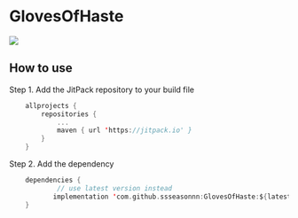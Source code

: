 # GlovesOfHaste

[![](https://jitpack.io/v/ssseasonnn/GlovesOfHaste.svg)](https://jitpack.io/#ssseasonnn/GlovesOfHaste)

## How to use

Step 1. Add the JitPack repository to your build file

```kotlin
    allprojects {
    	repositories {
    		...
    		maven { url 'https://jitpack.io' }
    	}
    }
```

Step 2. Add the dependency

```kotlin
    dependencies {
            // use latest version instead
	       implementation 'com.github.ssseasonnn:GlovesOfHaste:${latest_version}'
	}
```





